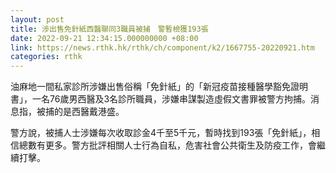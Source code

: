 ```yaml
---
layout: post
title: 涉出售免針紙西醫聯同3職員被捕　警暫檢獲193張
date: 2022-09-21 12:34:15.000000000 +08:00
link: https://news.rthk.hk/rthk/ch/component/k2/1667755-20220921.htm
categories: rthk
---
```


油麻地一間私家診所涉嫌出售俗稱「免針紙」的「新冠疫苗接種醫學豁免證明書」，一名76歲男西醫及3名診所職員，涉嫌串謀製造虛假文書罪被警方拘捕。消息指，被捕的是西醫戴港盛。

警方說，被捕人士涉嫌每次收取診金4千至5千元，暫時找到193張「免針紙」，相信總數有更多。警方批評相關人士行為自私，危害社會公共衛生及防疫工作，會繼續打擊。
